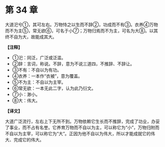 # 第 34 章

大道汜兮①，其可左右。万物恃之以生而不辞②，功成而不有③。衣养④万物而不为主⑤，常无欲⑥，可名于小⑦；万物归焉而不为主，可名为大⑧。以其终不自为大，故能成其大。

**【注释】**

- ①汜：同泛，广泛或泛滥。
- ②辞：言词，称说。不辞，意为不说三道四，不推辞、不辞让。
- ③不有：不自以为有功。
- ④衣养：一本作“衣被”，意为覆盖。
- ⑤不为主：不自以为主宰。
- ⑥常无欲：一本无此二字，认为此乃衍文。
- ⑦小：渺小。
- ⑧大：伟大。

**【译文】**

大道广泛流行，左右上下无所不到。万物依赖它生长而不推辞，完成了功业，办妥了事业，而不占有名誉。它养育万物而不自以为主，可以称它为“小”，万物归附而不自以为主宰，可以称它为“大”。正因为他不自以为伟大，所以才能成就它的伟大、完成它的伟大。
